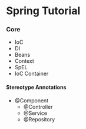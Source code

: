 # Spring Tutorial


### Core

* IoC
* DI
* Beans
* Context
* SpEL
* IoC Container


#### Stereotype Annotations

- @Component
  - @Controller
  - @Service
  - @Repository


